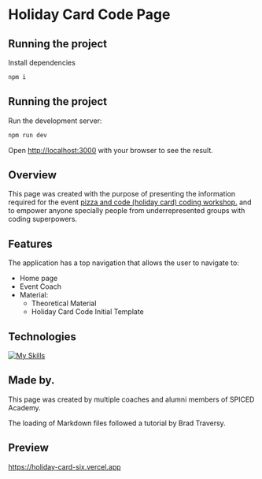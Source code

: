 # Holiday Card Code Page

## Running the project

Install dependencies

```bash
npm i
```

## Running the project

Run the development server:

```bash
npm run dev
```

Open [http://localhost:3000](http://localhost:3000) with your browser to see the result.

## Overview

This page was created with the purpose of presenting the information required for the event [pizza and code (holiday card) coding workshop.](https://xmas-women-coding-2022.vercel.app/) and to empower anyone specially people from underrepresented groups with coding superpowers.

## Features

The application has a top navigation that allows the user to navigate to:

- Home page
- Event Coach
- Material:
  - Theoretical Material
  - Holiday Card Code Initial Template
  <!-- - Holiday Card Board, where all card were uploaded. -->

## Technologies

[![My Skills](https://skillicons.dev/icons?i=ts,nextjs,css)](https://skillicons.dev)

## Made by.

This page was created by multiple coaches and alumni members of SPICED Academy.

The loading of Markdown files followed a tutorial by Brad Traversy.

## Preview
https://holiday-card-six.vercel.app
